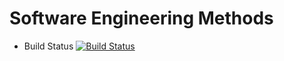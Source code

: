 # Software Engineering Methods

- Build Status [![Build Status](https://travis-ci.org/caster082/Group4.svg?branch=master)](https://travis-ci.org/caster082/Group4)